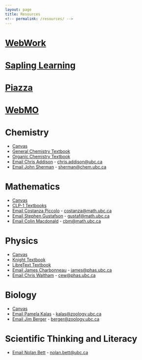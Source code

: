 ```yaml
---
layout: page
title: Resources
<!-- permalink: /resources/ -->
---
```


# [WebWork](https://webwork.elearning.ubc.ca/webwork2/2020W1-2_SCIE_010_001/)

# [Sapling Learning](https://canvas.ubc.ca/courses/62920/modules/items/2122446)

# [Piazza](https://canvas.ubc.ca/courses/62807/external_tools/201?display=borderless)

# [WebMO](https://canvas.ubc.ca/courses/62920/external_tools/2985?display=borderless)


# Chemistry
- [Canvas](https://canvas.ubc.ca/courses/62920)
- [General Chemistry Textbook](https://chem.libretexts.org/Bookshelves/)
- [Organic Chemistry Textbook](https://chem.libretexts.org/Bookshelves/Organic_Chemistry/Book%3A_Organic_Chemistry_with_a_Biological_Emphasis_v2.0_%28Soderberg%29)
- [Email Chris Addison](mailto:chris.addison@ubc.ca) - chris.addison@ubc.ca 
- [Email John Sherman](mailto:sherman@chem.ubc.ca) - sherman@chem.ubc.ca

# Mathematics
- [Canvas](https://canvas.ubc.ca/courses/62921)
- [CLP-1 Textbooks](http://www.math.ubc.ca/~CLP/)
- [Email Costanza Piccolo](mailto:costanza@math.ubc.ca) - costanza@math.ubc.ca
- [Email Stephen Gustafson](mailto:gustaf@math.ubc.ca) - gustaf@math.ubc.ca
- [Email Colin Macdonald](mailto:cbm@math.ubc.ca) - cbm@math.ubc.ca

# Physics
- [Canvas](https://canvas.ubc.ca/courses/62922)
- [Knight Textbook](https://www.icloud.com/iclouddrive/0r8Vrcg15WywXhTUP8Y-3P7wA#Knight,_Randall_Dewey_-_Physics_for_scientists_and_engineers__a_strategic_approach_with_modern_physics-Pearson_%282017%29)
- [LibreText Textbook](https://openstax.org/details/books/uni)
- [Email James Charbonneau](mailto:james@phas.ubc.ca) - james@phas.ubc.ca
- [Email Chris Waltham](mailto:cew@phas.ubc.ca) - cew@phas.ubc.ca

# Biology
- [Canvas](https://canvas.ubc.ca/courses/62806)
- [Email Pamela Kalas](mailto:kalas@zoology.ubc.ca) - kalas@zoology.ubc.ca
- [Email Jim Berger](mailto:berger@zoology.ubc.ca) - berger@zoology.ubc.ca

# Scientific Thinking and Literacy
- [Email Nolan Bett](mailto:nolan.bett@ubc.ca ) - nolan.bett@ubc.ca 